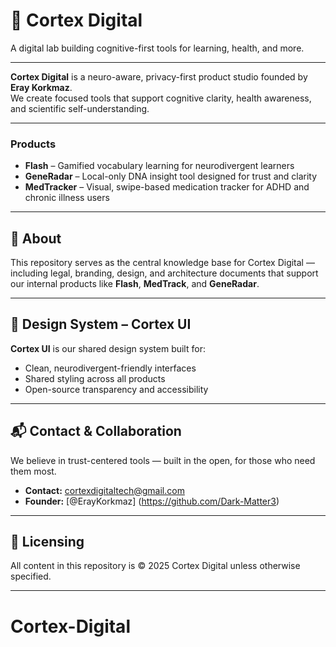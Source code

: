 
# 🧠 Cortex Digital

A digital lab building cognitive-first tools for learning, health, and more.

---

**Cortex Digital** is a neuro-aware, privacy-first product studio founded by **Eray Korkmaz**.  
We create focused tools that support cognitive clarity, health awareness, and scientific self-understanding.

---

###  Products

- **Flash** – Gamified vocabulary learning for neurodivergent learners
- **GeneRadar** – Local-only DNA insight tool designed for trust and clarity
- **MedTracker** – Visual, swipe-based medication tracker for ADHD and chronic illness users

---

## 📌 About

This repository serves as the central knowledge base for Cortex Digital — including legal, branding, design, and architecture documents that support our internal products like **Flash**, **MedTrack**, and **GeneRadar**.

---

## 🎯 Design System – Cortex UI

**Cortex UI** is our shared design system built for:
- Clean, neurodivergent-friendly interfaces
- Shared styling across all products
- Open-source transparency and accessibility


---

## 📬 Contact & Collaboration

We believe in trust-centered tools — built in the open, for those who need them most.

- **Contact:** cortexdigitaltech@gmail.com  
- **Founder:** [@ErayKorkmaz] (https://github.com/Dark-Matter3)

---


## 🧩 Licensing

All content in this repository is © 2025 Cortex Digital unless otherwise specified.


---

# Cortex-Digital
